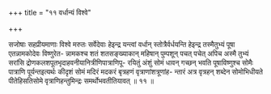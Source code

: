 +++
title = "११ वर्धान्यं विश्वे"

+++

सजोषाः सहप्रीयमाणाः विश्वे मरुतः सर्वेदेवाः हेइन्द्र यन्त्वां वर्धान् स्तोत्रैर्वर्धयन्ति हेइन्द्र तस्मैतुभ्यं पूषा एतन्नामकोदेवः विष्णुरेत- न्नामकश्च शतं शतसङ्ख्याकान् महिषान् पुम्पशून् पचत् पचेत् अपिच अस्मै तुभ्यं सरांसि द्रोणकलशपूतभृदाहवनीयानित्रीणिपात्राणिपू- रयितुं अंशुं सोमं धावन् गच्छन् भवति पूषाविष्णुश्च सोमैः पात्राणि पूर्यन्तइत्यर्थः कीदृशं सोमं मदिरं मदकरं बृत्रहणं वृत्राणांशत्रूणांह- न्तारं अत्र वृत्रहन् शब्देन सोमोभिधीयते पीतेहिसतिसोमे वृत्राणिहन्तुमिन्द्रः समर्थोभवतीतियावत् ॥ ११ ॥